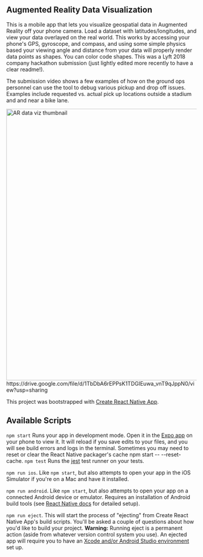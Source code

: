 ## Augmented Reality Data Visualization

This is a mobile app that lets you visualize geospatial data in Augmented Reality off your phone camera. Load a dataset with latitudes/longitudes, and view your data overlayed on the real world. This works by accessing your phone's GPS, gyroscope, and compass, and using some simple physics based your viewing angle and distance from your data will properly render data points as shapes. You can color code shapes. This was a Lyft 2018 company hackathon submission (just lightly edited more recently to have a clear readme!). 

The submission video shows a few examples of how on the ground ops personnel can use the tool to debug various pickup and drop off issues. Examples include requested vs. actual pick up locations outside a stadium and and near a bike lane.

<img width="1280" height="720" alt="AR data viz thumbnail" src="https://github.com/user-attachments/assets/e6560384-1a73-4150-a59f-5925e0e06d4e" />
https://drive.google.com/file/d/1TbDbA6rEPPsK1TDGIEuwa_vnT9qJppN0/view?usp=sharing 


This project was bootstrapped with [Create React Native App](https://github.com/react-community/create-react-native-app).

## Available Scripts
`npm start` Runs your app in development mode. Open it in the [Expo app](https://expo.io) on your phone to view it. It will reload if you save edits to your files, and you will see build errors and logs in the terminal. Sometimes you may need to reset or clear the React Native packager's cache npm start -- --reset-cache.
`npm test` Runs the [jest](https://github.com/facebook/jest) test runner on your tests.

`npm run ios`. Like `npm start`, but also attempts to open your app in the iOS Simulator if you're on a Mac and have it installed.

`npm run android`. Like `npm start`, but also attempts to open your app on a connected Android device or emulator. Requires an installation of Android build tools (see [React Native docs](https://facebook.github.io/react-native/docs/getting-started.html) for detailed setup).

`npm run eject`. This will start the process of "ejecting" from Create React Native App's build scripts. You'll be asked a couple of questions about how you'd like to build your project. **Warning:** Running eject is a permanent action (aside from whatever version control system you use). An ejected app will require you to have an [Xcode and/or Android Studio environment](https://facebook.github.io/react-native/docs/getting-started.html) set up.
